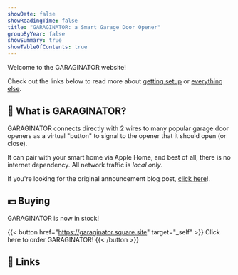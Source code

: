 ```yaml
---
showDate: false
showReadingTime: false
title: "GARAGINATOR: a Smart Garage Door Opener"
groupByYear: false
showSummary: true
showTableOfContents: true
---
```


Welcome to the GARAGINATOR website!

Check out the links below to read more about
[getting setup](/garaginator/start) or [everything else](/garaginator/guide).

## 🤔 What is GARAGINATOR?

GARAGINATOR connects directly with 2 wires to many popular garage door openers
as a virtual "button" to signal to the opener that it should open (or close).

It can pair with your smart home via Apple Home, and best of all, there is no
internet dependency. All network traffic is _local only_.

If you're looking for the original announcement blog post,
[click here](/2023/12/07/garaginator-smart-garage-door-opener/)!.

## 💵 Buying

GARAGINATOR is now in stock!

{{< button href="https://garaginator.square.site" target="_self" >}}
Click here to order GARAGINATOR!
{{< /button >}}

## 🔗 Links